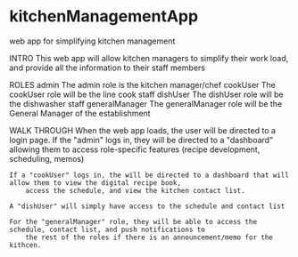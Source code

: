 # kitchenManagementApp
web app for simplifying kitchen management

INTRO
This web app will allow kitchen managers to simplify their work load, and provide all the
    information to their staff members

ROLES
    admin
        The admin role is the kitchen manager/chef
    cookUser
        The cookUser role will be the line cook staff
    dishUser
        The dishUser role will be the dishwasher staff
    generalManager
        The generalManager role will be the General Manager of the establishment

WALK THROUGH
    When the web app loads, the user will be directed to a login page.  If the "admin" logs in, they will be
        directed to a "dashboard" allowing them to access role-specific features (recipe development, scheduling, memos)

    If a "cookUser" logs in, the will be directed to a dashboard that will allow them to view the digital recipe book,
        access the schedule, and view the kitchen contact list.

    A "dishUser" will simply have access to the schedule and contact list

    For the "generalManager" role, they will be able to access the schedule, contact list, and push notifications to
        the rest of the roles if there is an announcement/memo for the kithcen.